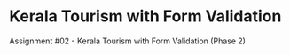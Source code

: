 # Kerala Tourism with Form Validation
 Assignment #02 - Kerala Tourism with Form Validation (Phase 2)
